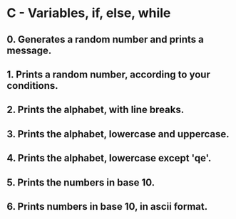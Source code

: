 # C - Variables, if, else, while
## 0. Generates a random number and prints a message. 
## 1. Prints a random number, according to your conditions.
## 2. Prints the alphabet, with line breaks.
## 3. Prints the alphabet, lowercase and uppercase.
## 4. Prints the alphabet, lowercase except 'qe'.
## 5. Prints the numbers in base 10.
## 6. Prints numbers in base 10, in ascii format.
